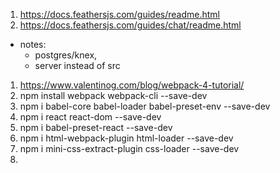 1. https://docs.feathersjs.com/guides/readme.html
1. https://docs.feathersjs.com/guides/chat/readme.html
* notes:
  - postgres/knex,
  - server instead of src
1. https://www.valentinog.com/blog/webpack-4-tutorial/
  1. npm install webpack webpack-cli --save-dev
  1. npm i babel-core babel-loader babel-preset-env --save-dev
  1. npm i react react-dom --save-dev
  1. npm i babel-preset-react --save-dev
  1. npm i html-webpack-plugin html-loader --save-dev
  1. npm i mini-css-extract-plugin css-loader --save-dev
1.
